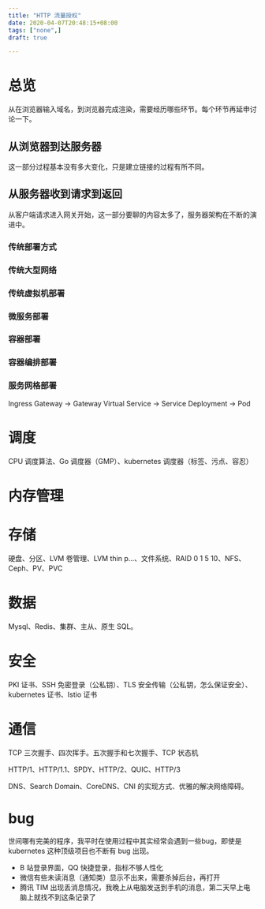 ```yaml
---
title: "HTTP 流量授权"
date: 2020-04-07T20:48:15+08:00
tags: ["none",]
draft: true 

---
```


# 总览

从在浏览器输入域名，到浏览器完成渲染，需要经历哪些环节。每个环节再延申讨论一下。

## 从浏览器到达服务器

这一部分过程基本没有多大变化，只是建立链接的过程有所不同。

## 从服务器收到请求到返回

从客户端请求进入网关开始，这一部分要聊的内容太多了，服务器架构在不断的演进中。

### 传统部署方式

### 传统大型网络

### 传统虚拟机部署

### 微服务部署

### 容器部署

### 容器编排部署

### 服务网格部署

Ingress Gateway -> Gateway
Virtual Service -> Service
Deployment -> Pod

# 调度

CPU 调度算法、Go 调度器（GMP）、kubernetes 调度器（标签、污点、容忍）

# 内存管理

# 存储

硬盘、分区、LVM 卷管理、LVM thin p...、文件系统、RAID 0 1 5 10、NFS、Ceph、PV、PVC

# 数据

Mysql、Redis、集群、主从、原生 SQL。

# 安全

PKI 证书、SSH 免密登录（公私钥）、TLS 安全传输（公私钥，怎么保证安全）、kubernetes 证书、Istio 证书

# 通信
 
TCP 三次握手、四次挥手。五次握手和七次握手、TCP 状态机

HTTP/1、HTTP/1.1、SPDY、HTTP/2、QUIC、HTTP/3

DNS、Search Domain、CoreDNS、CNI 的实现方式、优雅的解决网络障碍。

# bug

世间哪有完美的程序，我平时在使用过程中其实经常会遇到一些bug，即使是 kubernetes 这种顶级项目也不断有 bug 出现。

- B 站登录界面，QQ 快捷登录，指标不够人性化
- 微信有些未读消息（通知类）显示不出来，需要杀掉后台，再打开
- 腾讯 TIM 出现丢消息情况，我晚上从电脑发送到手机的消息，第二天早上电脑上就找不到这条记录了
